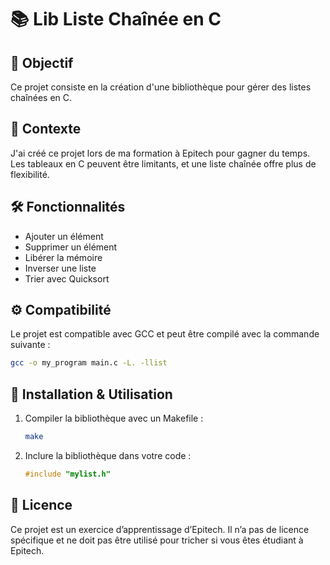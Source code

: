 # 📚 Lib Liste Chaînée en C

## 🎯 Objectif
Ce projet consiste en la création d'une bibliothèque pour gérer des listes chaînées en C.

## 🏫 Contexte
J'ai créé ce projet lors de ma formation à Epitech pour gagner du temps. Les tableaux en C peuvent être limitants, et une liste chaînée offre plus de flexibilité.

## 🛠️ Fonctionnalités
- Ajouter un élément
- Supprimer un élément
- Libérer la mémoire
- Inverser une liste
- Trier avec Quicksort

## ⚙️ Compatibilité
Le projet est compatible avec GCC et peut être compilé avec la commande suivante :
```sh
gcc -o my_program main.c -L. -llist
```

## 🔧 Installation & Utilisation
1. Compiler la bibliothèque avec un Makefile :
   ```sh
   make
   ```
2. Inclure la bibliothèque dans votre code :
   ```c
   #include "mylist.h"
   ```

## 📜 Licence
Ce projet est un exercice d’apprentissage d’Epitech. Il n’a pas de licence spécifique et ne doit pas être utilisé pour tricher si vous êtes étudiant à Epitech.

